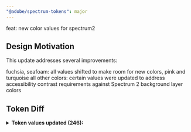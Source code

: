 ```yaml
---
"@adobe/spectrum-tokens": major
---
```


feat: new color values for spectrum2

## Design Motivation

This update addresses several improvements:

fuchsia, seafoam: all values shifted to make room for new colors, pink and turquoise
all other colors: certain values were updated to address accessibility contrast requirements against Spectrum 2 background layer colors

## Token Diff

<details><summary><strong>Token values updated (246):</strong></summary>

- `accent-background-color-default`
- `accent-background-color-down`
- `accent-background-color-hover`
- `accent-background-color-key-focus`
- `accent-color-1000`
- `accent-color-200`
- `accent-color-300`
- `accent-color-400`
- `accent-color-500`
- `accent-color-600`
- `accent-color-700`
- `accent-color-800`
- `accent-color-900`
- `accent-content-color-default`
- `accent-content-color-down`
- `accent-content-color-hover`
- `accent-content-color-key-focus`
- `accent-content-color-selected`
- `accent-visual-color`
- `blue-1000`
- `blue-200`
- `blue-300`
- `blue-400`
- `blue-500`
- `blue-600`
- `blue-700`
- `blue-800`
- `blue-900`
- `blue-background-color-default`
- `blue-visual-color`
- `celery-1000`
- `celery-200`
- `celery-300`
- `celery-400`
- `celery-500`
- `celery-600`
- `celery-700`
- `celery-800`
- `celery-900`
- `celery-background-color-default`
- `celery-visual-color`
- `chartreuse-1000`
- `chartreuse-200`
- `chartreuse-300`
- `chartreuse-400`
- `chartreuse-500`
- `chartreuse-600`
- `chartreuse-700`
- `chartreuse-800`
- `chartreuse-900`
- `chartreuse-background-color-default`
- `chartreuse-visual-color`
- `cyan-1000`
- `cyan-300`
- `cyan-400`
- `cyan-500`
- `cyan-600`
- `cyan-700`
- `cyan-800`
- `cyan-900`
- `cyan-background-color-default`
- `cyan-visual-color`
- `drop-zone-background-color`
- `focus-indicator-color`
- `fuchsia-100`
- `fuchsia-1000`
- `fuchsia-1100`
- `fuchsia-1200`
- `fuchsia-1300`
- `fuchsia-1400`
- `fuchsia-1500`
- `fuchsia-1600`
- `fuchsia-200`
- `fuchsia-300`
- `fuchsia-400`
- `fuchsia-500`
- `fuchsia-600`
- `fuchsia-700`
- `fuchsia-800`
- `fuchsia-900`
- `fuchsia-background-color-default`
- `fuchsia-visual-color`
- `green-100`
- `green-1000`
- `green-200`
- `green-300`
- `green-400`
- `green-500`
- `green-600`
- `green-700`
- `green-800`
- `green-900`
- `green-background-color-default`
- `green-visual-color`
- `icon-color-blue-primary-default`
- `icon-color-green-primary-default`
- `icon-color-red-primary-default`
- `icon-color-yellow-primary-default`
- `indigo-1000`
- `indigo-300`
- `indigo-400`
- `indigo-500`
- `indigo-600`
- `indigo-700`
- `indigo-800`
- `indigo-900`
- `indigo-background-color-default`
- `indigo-visual-color`
- `informative-background-color-default`
- `informative-background-color-down`
- `informative-background-color-hover`
- `informative-background-color-key-focus`
- `informative-color-1000`
- `informative-color-200`
- `informative-color-300`
- `informative-color-400`
- `informative-color-500`
- `informative-color-600`
- `informative-color-700`
- `informative-color-800`
- `informative-color-900`
- `informative-visual-color`
- `magenta-100`
- `magenta-1000`
- `magenta-1100`
- `magenta-1200`
- `magenta-1300`
- `magenta-1400`
- `magenta-200`
- `magenta-300`
- `magenta-400`
- `magenta-500`
- `magenta-600`
- `magenta-700`
- `magenta-800`
- `magenta-900`
- `magenta-background-color-default`
- `magenta-visual-color`
- `negative-background-color-default`
- `negative-background-color-down`
- `negative-background-color-hover`
- `negative-background-color-key-focus`
- `negative-border-color-default`
- `negative-border-color-focus`
- `negative-border-color-hover`
- `negative-border-color-key-focus`
- `negative-color-1000`
- `negative-color-200`
- `negative-color-300`
- `negative-color-400`
- `negative-color-500`
- `negative-color-600`
- `negative-color-700`
- `negative-color-800`
- `negative-color-900`
- `negative-content-color-default`
- `negative-content-color-down`
- `negative-content-color-hover`
- `negative-content-color-key-focus`
- `negative-visual-color`
- `notice-background-color-default`
- `notice-color-1000`
- `notice-color-200`
- `notice-color-400`
- `notice-color-500`
- `notice-color-600`
- `notice-color-700`
- `notice-color-800`
- `notice-color-900`
- `notice-visual-color`
- `orange-1000`
- `orange-200`
- `orange-400`
- `orange-500`
- `orange-600`
- `orange-700`
- `orange-800`
- `orange-900`
- `orange-background-color-default`
- `orange-visual-color`
- `positive-background-color-default`
- `positive-background-color-down`
- `positive-background-color-hover`
- `positive-background-color-key-focus`
- `positive-color-100`
- `positive-color-1000`
- `positive-color-200`
- `positive-color-300`
- `positive-color-400`
- `positive-color-500`
- `positive-color-600`
- `positive-color-700`
- `positive-color-800`
- `positive-color-900`
- `positive-visual-color`
- `purple-1000`
- `purple-200`
- `purple-300`
- `purple-400`
- `purple-500`
- `purple-600`
- `purple-700`
- `purple-800`
- `purple-900`
- `purple-background-color-default`
- `purple-visual-color`
- `red-1000`
- `red-200`
- `red-300`
- `red-400`
- `red-500`
- `red-600`
- `red-700`
- `red-800`
- `red-900`
- `red-background-color-default`
- `red-visual-color`
- `seafoam-100`
- `seafoam-1000`
- `seafoam-1100`
- `seafoam-1200`
- `seafoam-1300`
- `seafoam-1400`
- `seafoam-1500`
- `seafoam-1600`
- `seafoam-200`
- `seafoam-300`
- `seafoam-400`
- `seafoam-500`
- `seafoam-600`
- `seafoam-700`
- `seafoam-800`
- `seafoam-900`
- `seafoam-background-color-default`
- `seafoam-visual-color`
- `table-selected-row-background-color`
- `yellow-1000`
- `yellow-300`
- `yellow-400`
- `yellow-500`
- `yellow-600`
- `yellow-700`
- `yellow-800`
- `yellow-900`
- `yellow-background-color-default`
- `yellow-visual-color`

</details>
